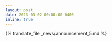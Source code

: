 ```yaml
---
layout: post
date: 2023-03-02 00:00:00-0400
inline: true
---
```


{% translate_file _news/announcement_5.md %}
